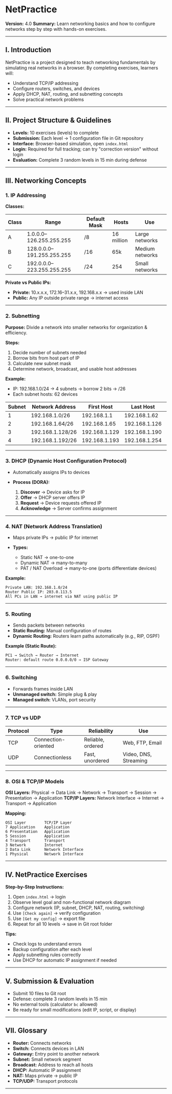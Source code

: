 
# **NetPractice**

**Version:** 4.0
**Summary:** Learn networking basics and how to configure networks step by step with hands-on exercises.

---

## **I. Introduction**

NetPractice is a project designed to teach networking fundamentals by simulating real networks in a browser.
By completing exercises, learners will:

* Understand TCP/IP addressing
* Configure routers, switches, and devices
* Apply DHCP, NAT, routing, and subnetting concepts
* Solve practical network problems

---

## **II. Project Structure & Guidelines**

* **Levels:** 10 exercises (levels) to complete
* **Submission:** Each level → 1 configuration file in Git repository
* **Interface:** Browser-based simulation, open `index.html`
* **Login:** Required for full tracking; can try "correction version" without login
* **Evaluation:** Complete 3 random levels in 15 min during defense

---

## **III. Networking Concepts**

### **1. IP Addressing**

**Classes:**

| Class | Range                     | Default Mask | Hosts      | Use             |
| ----- | ------------------------- | ------------ | ---------- | --------------- |
| A     | 1.0.0.0–126.255.255.255   | /8           | 16 million | Large networks  |
| B     | 128.0.0.0–191.255.255.255 | /16          | 65k        | Medium networks |
| C     | 192.0.0.0–223.255.255.255 | /24          | 254        | Small networks  |

**Private vs Public IPs:**

* **Private:** 10.x.x.x, 172.16–31.x.x, 192.168.x.x → used inside LAN
* **Public:** Any IP outside private range → internet access

---

### **2. Subnetting**

**Purpose:** Divide a network into smaller networks for organization & efficiency.

**Steps:**

1. Decide number of subnets needed
2. Borrow bits from host part of IP
3. Calculate new subnet mask
4. Determine network, broadcast, and usable host addresses

**Example:**

* IP: 192.168.1.0/24 → 4 subnets → borrow 2 bits → /26
* Each subnet hosts: 62 devices

| Subnet | Network Address  | First Host    | Last Host     | Broadcast     |
| ------ | ---------------- | ------------- | ------------- | ------------- |
| 1      | 192.168.1.0/26   | 192.168.1.1   | 192.168.1.62  | 192.168.1.63  |
| 2      | 192.168.1.64/26  | 192.168.1.65  | 192.168.1.126 | 192.168.1.127 |
| 3      | 192.168.1.128/26 | 192.168.1.129 | 192.168.1.190 | 192.168.1.191 |
| 4      | 192.168.1.192/26 | 192.168.1.193 | 192.168.1.254 | 192.168.1.255 |

---

### **3. DHCP (Dynamic Host Configuration Protocol)**

* Automatically assigns IPs to devices
* **Process (DORA):**

  1. **Discover** → Device asks for IP
  2. **Offer** → DHCP server offers IP
  3. **Request** → Device requests offered IP
  4. **Acknowledge** → Server confirms assignment

---

### **4. NAT (Network Address Translation)**

* Maps private IPs → public IP for internet
* **Types:**

  * Static NAT → one-to-one
  * Dynamic NAT → many-to-many
  * PAT / NAT Overload → many-to-one (ports differentiate devices)

**Example:**

```
Private LAN: 192.168.1.0/24
Router Public IP: 203.0.113.5
All PCs in LAN → internet via NAT using public IP
```

---

### **5. Routing**

* Sends packets between networks
* **Static Routing:** Manual configuration of routes
* **Dynamic Routing:** Routers learn paths automatically (e.g., RIP, OSPF)

**Example (Static Route):**

```
PC1 → Switch → Router → Internet
Router: default route 0.0.0.0/0 → ISP Gateway
```

---

### **6. Switching**

* Forwards frames inside LAN
* **Unmanaged switch:** Simple plug & play
* **Managed switch:** VLANs, port security

---

### **7. TCP vs UDP**

| Protocol | Type                | Reliability       | Use                   |
| -------- | ------------------- | ----------------- | --------------------- |
| TCP      | Connection-oriented | Reliable, ordered | Web, FTP, Email       |
| UDP      | Connectionless      | Fast, unordered   | Video, DNS, Streaming |

---

### **8. OSI & TCP/IP Models**

**OSI Layers:** Physical → Data Link → Network → Transport → Session → Presentation → Application
**TCP/IP Layers:** Network Interface → Internet → Transport → Application

**Mapping:**

```
OSI Layer        TCP/IP Layer
7 Application    Application
6 Presentation   Application
5 Session        Application
4 Transport      Transport
3 Network        Internet
2 Data Link      Network Interface
1 Physical       Network Interface
```

---

## **IV. NetPractice Exercises**

**Step-by-Step Instructions:**

1. Open `index.html` → login
2. Observe level goal and non-functional network diagram
3. Configure network (IP, subnet, DHCP, NAT, routing, switching)
4. Use `[Check again]` → verify configuration
5. Use `[Get my config]` → export file
6. Repeat for all 10 levels → save in Git root folder

**Tips:**

* Check logs to understand errors
* Backup configuration after each level
* Apply subnetting rules correctly
* Use DHCP for automatic IP assignment if needed

---

## **V. Submission & Evaluation**

* Submit 10 files to Git root
* Defense: complete 3 random levels in 15 min
* No external tools (calculator `bc` allowed)
* Be ready for small modifications (edit IP, script, or display)

---

## **VII. Glossary**

* **Router:** Connects networks
* **Switch:** Connects devices in LAN
* **Gateway:** Entry point to another network
* **Subnet:** Small network segment
* **Broadcast:** Address to reach all hosts
* **DHCP:** Automatic IP assignment
* **NAT:** Maps private → public IP
* **TCP/UDP:** Transport protocols

---
